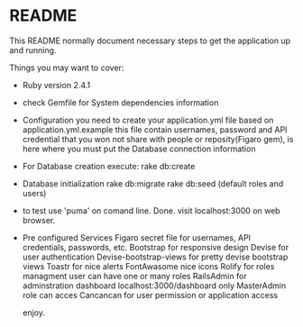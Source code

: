 # README

This README normally document necessary steps to get the
application up and running.

Things you may want to cover:

* Ruby version 2.4.1

* check Gemfile for System dependencies information

* Configuration
  you need to create your application.yml file based on application.yml.example 
  this file contain usernames, password and API credential that you won not share with people or reposity(Figaro gem), is here where you must put the Database connection information

* For Database creation execute: 
  rake db:create
* Database initialization
  rake db:migrate
  rake db:seed (default roles and users)

* to test use 'puma' on comand line. Done.
  visit localhost:3000 on web browser.
  
* Pre configured Services
  Figaro secret file for usernames, API credentials, passwords, etc.
  Bootstrap for responsive design
  Devise for user authentication
  Devise-bootstrap-views for pretty devise bootstrap views
  Toastr for nice alerts
  FontAwasome nice icons
  Rolify for roles managment user can have one or many roles
  RailsAdmin for adminstration dashboard localhost:3000/dashboard  only MasterAdmin role can acces
  Cancancan for user permission or application access
  
  enjoy.

